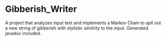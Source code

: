 # Gibberish_Writer
A project that analyzes input text and implements a Markov Chain to spit out a new string of gibberish with stylistic similrity to the input. Generated javadoc included.
